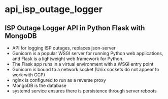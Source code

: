 # api_isp_outage_logger
## ISP Outage Logger API in Python Flask with MongoDB

- API for logging ISP outages, replaces json-server
- Gunicorn is a popular WSGI server for running Python web applications, and Flask is a lightweight web framework for Python. 
- The Flask app runs in a virtual environment with a WSGI entry point
- Gunicorn is bound to a network socket (Unix sockets do not appear to work with GCP)
- nginx is configured to run as a reverse proxy
- MongoDB is the database
- systemd service ensures there is persistence through server reboots
